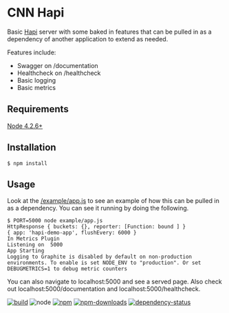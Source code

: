 # CNN Hapi

Basic [Hapi](http://hapijs.com/) server with some baked in features that can be
pulled in as a dependency of another application to extend as needed.

Features include:

- Swagger on /documentation
- Healthcheck on /healthcheck
- Basic logging
- Basic metrics


## Requirements

[Node 4.2.6+](https://npmjs.org)


## Installation

```shell
$ npm install
```


## Usage

Look at the [/example/app.js](./example/app.js) to see an example of how this
can be pulled in as a dependency.  You can see it running by doing the
following.

```shell
$ PORT=5000 node example/app.js
HttpResponse { buckets: {}, reporter: [Function: bound ] }
{ app: 'hapi-demo-app', flushEvery: 6000 }
In Metrics Plugin
Listening on  5000
App Starting
Logging to Graphite is disabled by default on non-production environments. To enable is set NODE_ENV to "production". Or set DEBUGMETRICS=1 to debug metric counters
```

You can also navigate to localhost:5000 and see a served page.  Also check out
localhost:5000/documentation and localhost:5000/healthcheck.



[![build](https://img.shields.io/travis/cnnlabs/cnn-hapi/master.svg?style=flat-square)](https://travis-ci.org/cnnlabs/cnn-hapi)
![node](https://img.shields.io/node/v/cnn-hapi.svg?style=flat-square)
[![npm](https://img.shields.io/npm/v/cnn-hapi.svg?style=flat-square)](https://www.npmjs.com/package/cnn-hapi)
[![npm-downloads](https://img.shields.io/npm/dm/cnn-hapi.svg?style=flat-square)](https://www.npmjs.com/package/cnn-hapi)
[![dependency-status](https://gemnasium.com/cnnlabs/cnn-hapi.svg)](https://gemnasium.com/cnnlabs/cnn-hapi)
